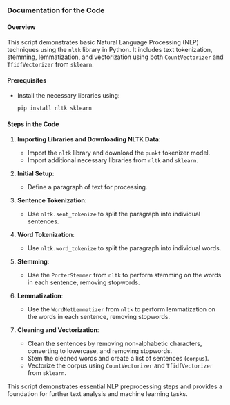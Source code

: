 ### Documentation for the Code

#### Overview

This script demonstrates basic Natural Language Processing (NLP) techniques using the `nltk` library in Python. It includes text tokenization, stemming, lemmatization, and vectorization using both `CountVectorizer` and `TfidfVectorizer` from `sklearn`.

#### Prerequisites

- Install the necessary libraries using:
  ```bash
  pip install nltk sklearn
  ```

#### Steps in the Code

1. **Importing Libraries and Downloading NLTK Data**:
   - Import the `nltk` library and download the `punkt` tokenizer model.
   - Import additional necessary libraries from `nltk` and `sklearn`.

2. **Initial Setup**:
   - Define a paragraph of text for processing.

3. **Sentence Tokenization**:
   - Use `nltk.sent_tokenize` to split the paragraph into individual sentences.

4. **Word Tokenization**:
   - Use `nltk.word_tokenize` to split the paragraph into individual words.

5. **Stemming**:
   - Use the `PorterStemmer` from `nltk` to perform stemming on the words in each sentence, removing stopwords.

6. **Lemmatization**:
   - Use the `WordNetLemmatizer` from `nltk` to perform lemmatization on the words in each sentence, removing stopwords.

7. **Cleaning and Vectorization**:
   - Clean the sentences by removing non-alphabetic characters, converting to lowercase, and removing stopwords.
   - Stem the cleaned words and create a list of sentences (`corpus`).
   - Vectorize the corpus using `CountVectorizer` and `TfidfVectorizer` from `sklearn`.

This script demonstrates essential NLP preprocessing steps and provides a foundation for further text analysis and machine learning tasks.
